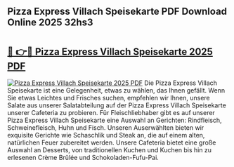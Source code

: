 ## Pizza Express Villach Speisekarte PDF Download Online 2025 32hs3

# <h2><a href="http://gc9wxs4.nevu.top/?p=Pizza+Express+Villach+Speisekarte">🔗 👉🔴 Pizza Express Villach Speisekarte 2025 PDF</a></h2>

[![Pizza Express Villach Speisekarte 2025 PDF](https://i.imgur.com/dBaPXMq.png)](http://gc9wxs4.nevu.top/?p=Pizza+Express+Villach+Speisekarte)
Die Pizza Express Villach Speisekarte ist eine Gelegenheit, etwas zu wählen, das Ihnen gefällt. Wenn Sie etwas Leichtes und Frisches suchen, empfehlen wir Ihnen, unsere Salate aus unserer Salatabteilung auf der Pizza Express Villach Speisekarte unserer Cafeteria zu probieren. Für Fleischliebhaber gibt es auf unserer Pizza Express Villach Speisekarte eine Auswahl an Gerichten: Rindfleisch, Schweinefleisch, Huhn und Fisch. Unseren Auserwählten bieten wir exquisite Gerichte wie Schaschlik und Steak an, die auf einem alten, natürlichen Feuer zubereitet werden. Unsere Cafeteria bietet eine große Auswahl an Desserts, von traditionellen Kuchen und Kuchen bis hin zu erlesenen Crème Brûlée und Schokoladen-Fufu-Pai.
